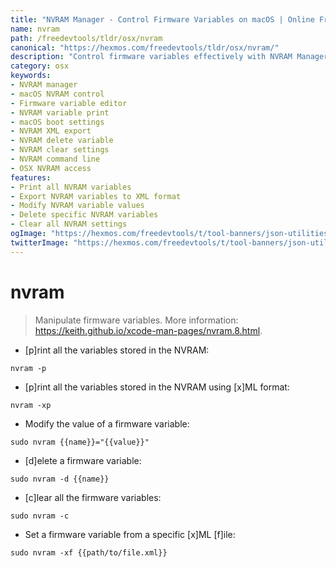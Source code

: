 ```yaml
---
title: "NVRAM Manager - Control Firmware Variables on macOS | Online Free DevTools by Hexmos"
name: nvram
path: /freedevtools/tldr/osx/nvram
canonical: "https://hexmos.com/freedevtools/tldr/osx/nvram/"
description: "Control firmware variables effectively with NVRAM Manager. Manage, print, and delete NVRAM settings directly from the command line. Free online tool, no registration required."
category: osx
keywords:
- NVRAM manager
- macOS NVRAM control
- Firmware variable editor
- NVRAM variable print
- macOS boot settings
- NVRAM XML export
- NVRAM delete variable
- NVRAM clear settings
- NVRAM command line
- OSX NVRAM access
features:
- Print all NVRAM variables
- Export NVRAM variables to XML format
- Modify NVRAM variable values
- Delete specific NVRAM variables
- Clear all NVRAM settings
ogImage: "https://hexmos.com/freedevtools/t/tool-banners/json-utilities-banner.png"
twitterImage: "https://hexmos.com/freedevtools/t/tool-banners/json-utilities-banner.png"
---
```


# nvram

> Manipulate firmware variables.
> More information: <https://keith.github.io/xcode-man-pages/nvram.8.html>.

- [p]rint all the variables stored in the NVRAM:

`nvram -p`

- [p]rint all the variables stored in the NVRAM using [x]ML format:

`nvram -xp`

- Modify the value of a firmware variable:

`sudo nvram {{name}}="{{value}}"`

- [d]elete a firmware variable:

`sudo nvram -d {{name}}`

- [c]lear all the firmware variables:

`sudo nvram -c`

- Set a firmware variable from a specific [x]ML [f]ile:

`sudo nvram -xf {{path/to/file.xml}}`
